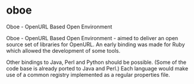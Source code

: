 # oboe
Oboe - OpenURL Based Open Environment

Oboe - OpenURL Based Open Environment - aimed to deliver an open source set of libraries for OpenURL.
An early binding was made for Ruby which allowed the development of some tools.

Other bindings to Java, Perl and Python should be possible. (Some of the code base is already ported to Java and Perl.)
Each language would make use of a common registry implemented as a regular properties file.
